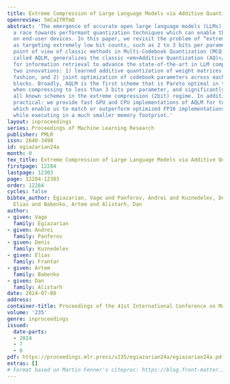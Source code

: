 ```yaml
---
title: Extreme Compression of Large Language Models via Additive Quantization
openreview: 5mCaITRTmO
abstract: 'The emergence of accurate open large language models (LLMs) has led to
  a race towards performant quantization techniques which can enable their execution
  on end-user devices. In this paper, we revisit the problem of “extreme” LLM compression—defined
  as targeting extremely low bit counts, such as 2 to 3 bits per parameter—from the
  point of view of classic methods in Multi-Codebook Quantization (MCQ). Our algorithm,
  called AQLM, generalizes the classic <em>Additive Quantization (AQ)</em> approach
  for information retrieval to advance the state-of-the-art in LLM compression, via
  two innovations: 1) learned additive quantization of weight matrices in input-adaptive
  fashion, and 2) joint optimization of codebook parameters across each transformer
  blocks. Broadly, AQLM is the first scheme that is Pareto optimal in terms of accuracy-vs-model-size
  when compressing to less than 3 bits per parameter, and significantly improves upon
  all known schemes in the extreme compression (2bit) regime. In addition, AQLM is
  practical: we provide fast GPU and CPU implementations of AQLM for token generation,
  which enable us to match or outperform optimized FP16 implementations for speed,
  while executing in a much smaller memory footprint.'
layout: inproceedings
series: Proceedings of Machine Learning Research
publisher: PMLR
issn: 2640-3498
id: egiazarian24a
month: 0
tex_title: Extreme Compression of Large Language Models via Additive Quantization
firstpage: 12284
lastpage: 12303
page: 12284-12303
order: 12284
cycles: false
bibtex_author: Egiazarian, Vage and Panferov, Andrei and Kuznedelev, Denis and Frantar,
  Elias and Babenko, Artem and Alistarh, Dan
author:
- given: Vage
  family: Egiazarian
- given: Andrei
  family: Panferov
- given: Denis
  family: Kuznedelev
- given: Elias
  family: Frantar
- given: Artem
  family: Babenko
- given: Dan
  family: Alistarh
date: 2024-07-08
address:
container-title: Proceedings of the 41st International Conference on Machine Learning
volume: '235'
genre: inproceedings
issued:
  date-parts:
  - 2024
  - 7
  - 8
pdf: https://proceedings.mlr.press/v235/egiazarian24a/egiazarian24a.pdf
extras: []
# Format based on Martin Fenner's citeproc: https://blog.front-matter.io/posts/citeproc-yaml-for-bibliographies/
---
```

